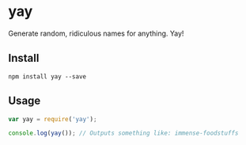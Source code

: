 # yay

Generate random, ridiculous names for anything. Yay!

## Install

```
npm install yay --save
```

## Usage

```js
var yay = require('yay');

console.log(yay()); // Outputs something like: immense-foodstuffs
```
